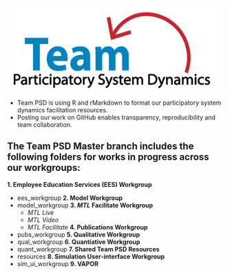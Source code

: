 <img src = "https://github.com/lzim/teampsd/blob/teampsd_style/teampsd_logo/team_psd_logo_sm.png"
     height = "200" width = "600">  

* Team PSD is using R and rMarkdown to format our participatory system dynamics facilitation resources.
* Posting our work on GitHub enables transparency, reproducibility and team collaboration.

## The Team PSD Master branch includes the following folders for works in progress across our workgroups:
**1. Employee Education Services (EES) Workgroup**
- ees_workgroup
**2. Model Workgroup**
- model_workgroup
**3. *MTL* Facilitate Workgroup**
  + *MTL Live*
  + *MTL Video*
  + *MTL Facilitate*
**4. Publications Workgroup**
- pubs_workgroup
**5. Qualitative Workgroup**
- qual_workgroup
**6. Quantiative Workgroup**
- quant_workgroup
**7. Shared Team PSD Resources**
- resources
**8. Simulation User-interface Workgroup**
- sim_ui_workgroup
**9. VAPOR**
